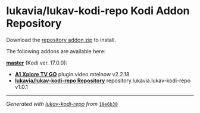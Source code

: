 # lukavia/lukav-kodi-repo Kodi Addon Repository

Download the [repository addon zip](master/datadir/repository.lukavia.lukav-kodi-repo/repository.lukavia.lukav-kodi-repo-1.0.1.zip) to install.

The following addons are available here:

[__master__](master/addons.xml) (Kodi ver. 17.0.0):

- [__A1 Xplore TV GO__](master/datadir/plugin.video.mtelnow/plugin.video.mtelnow-2.2.18.zip) plugin.video.mtelnow v2.2.18
- [__lukavia/lukav-kodi-repo Repository__](master/datadir/repository.lukavia.lukav-kodi-repo/repository.lukavia.lukav-kodi-repo-1.0.1.zip) repository.lukavia.lukav-kodi-repo v1.0.1

----
_Generated with [lukav-kodi-repo](https://github.com/lukavia/lukav-kodi-repo/) from_ [``18e6b30``](https://github.com/lukavia/lukav-kodi-repo/commit/18e6b308f6e8947637c6c1359d9927848d85c966)

